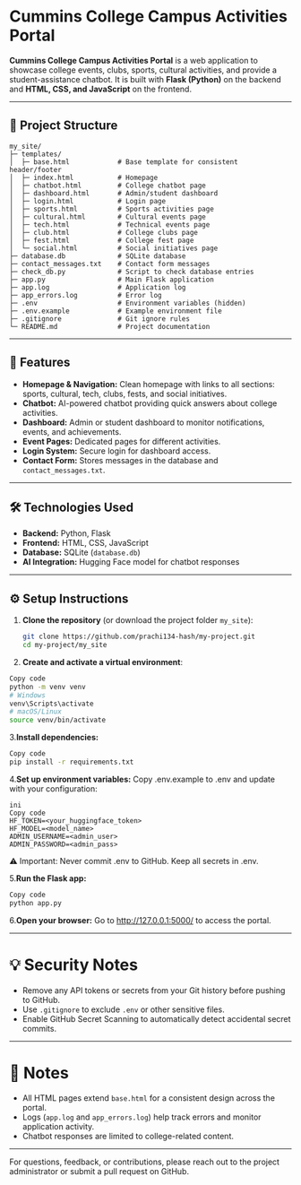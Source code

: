 # Cummins College Campus Activities Portal

**Cummins College Campus Activities Portal** is a web application to showcase college events, clubs, sports, cultural activities, and provide a student-assistance chatbot. It is built with **Flask (Python)** on the backend and **HTML, CSS, and JavaScript** on the frontend.

---

## 📁 Project Structure

```
my_site/
├─ templates/
│  ├─ base.html            # Base template for consistent header/footer
│  ├─ index.html           # Homepage
│  ├─ chatbot.html         # College chatbot page
│  ├─ dashboard.html       # Admin/student dashboard
│  ├─ login.html           # Login page
│  ├─ sports.html          # Sports activities page
│  ├─ cultural.html        # Cultural events page
│  ├─ tech.html            # Technical events page
│  ├─ club.html            # College clubs page
│  ├─ fest.html            # College fest page
│  └─ social.html          # Social initiatives page
├─ database.db             # SQLite database
├─ contact_messages.txt    # Contact form messages
├─ check_db.py             # Script to check database entries
├─ app.py                  # Main Flask application
├─ app.log                 # Application log
├─ app_errors.log          # Error log
├─ .env                    # Environment variables (hidden)
├─ .env.example            # Example environment file
├─ .gitignore              # Git ignore rules
└─ README.md               # Project documentation

```

---

## 🚀 Features

- **Homepage & Navigation:** Clean homepage with links to all sections: sports, cultural, tech, clubs, fests, and social initiatives.  
- **Chatbot:** AI-powered chatbot providing quick answers about college activities.  
- **Dashboard:** Admin or student dashboard to monitor notifications, events, and achievements.  
- **Event Pages:** Dedicated pages for different activities.  
- **Login System:** Secure login for dashboard access.  
- **Contact Form:** Stores messages in the database and `contact_messages.txt`.  

---

## 🛠️ Technologies Used

- **Backend:** Python, Flask  
- **Frontend:** HTML, CSS, JavaScript  
- **Database:** SQLite (`database.db`)  
- **AI Integration:** Hugging Face model for chatbot responses  

---

## ⚙️ Setup Instructions

1. **Clone the repository** (or download the project folder `my_site`):  
   ```bash
   git clone https://github.com/prachi134-hash/my-project.git
   cd my-project/my_site
    ```
2. **Create and activate a virtual environment**:

 ```bash
Copy code
python -m venv venv
# Windows
venv\Scripts\activate
# macOS/Linux
source venv/bin/activate
```
3.**Install dependencies:**

 ```bash
Copy code
pip install -r requirements.txt
 ```
4.**Set up environment variables:**
Copy .env.example to .env and update with your configuration:
 ```
ini
Copy code
HF_TOKEN=<your_huggingface_token>
HF_MODEL=<model_name>
ADMIN_USERNAME=<admin_user>
ADMIN_PASSWORD=<admin_pass>
 ```
⚠️ Important: Never commit .env to GitHub. Keep all secrets in .env.

5.**Run the Flask app:**

 ```bash
Copy code
python app.py
 ```
6.**Open your browser:**
Go to http://127.0.0.1:5000/ to access the portal.


---

# 💡 Security Notes
- Remove any API tokens or secrets from your Git history before pushing to GitHub.
- Use `.gitignore` to exclude `.env` or other sensitive files.
- Enable GitHub Secret Scanning to automatically detect accidental secret commits.

---

# 📂 Notes
- All HTML pages extend `base.html` for a consistent design across the portal.
- Logs (`app.log` and `app_errors.log`) help track errors and monitor application activity.
- Chatbot responses are limited to college-related content.

---

For questions, feedback, or contributions, please reach out to the project administrator or submit a pull request on GitHub.













